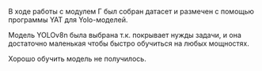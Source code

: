 В ходе работы с модулем Г был собран датасет и размечен с помощью программы YAT для Yolo-моделей.

Модель YOLOv8n была выбрана т.к. покрывает нужды задачи, и она достаточно маленькая чтобы быстро обучиться на любых мощностях.

Хорошо обучить модель не получилось.
